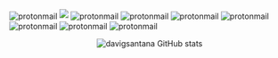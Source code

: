 <div>
  <img align="center" alt="protonmail" src="https://img.shields.io/badge/proton%20mail-6D4AFF?style=for-the-badge&logo=protonmail&logoColor=white" /> 
  <img src="https://img.shields.io/badge/x86/x64%20Assembly-grey?style=flat-square&logo=gnubash&logoColor=white"/>
  <img align="center" alt="protonmail" src="https://img.shields.io/badge/proton%20mail-6D4AFF?style=for-the-badge&logo=protonmail&logoColor=white" /> 
  <img align="center" alt="protonmail" src="https://img.shields.io/badge/proton%20mail-6D4AFF?style=for-the-badge&logo=protonmail&logoColor=white" /> 
  <img align="center" alt="protonmail" src="https://img.shields.io/badge/proton%20mail-6D4AFF?style=for-the-badge&logo=protonmail&logoColor=white" /> 
  <img align="center" alt="protonmail" src="https://img.shields.io/badge/proton%20mail-6D4AFF?style=for-the-badge&logo=protonmail&logoColor=white" /> 
  <img align="center" alt="protonmail" src="https://img.shields.io/badge/proton%20mail-6D4AFF?style=for-the-badge&logo=protonmail&logoColor=white" /> 
  <img align="center" alt="protonmail" src="https://img.shields.io/badge/proton%20mail-6D4AFF?style=for-the-badge&logo=protonmail&logoColor=white" /> 
  <img align="center" alt="protonmail" src="https://img.shields.io/badge/proton%20mail-6D4AFF?style=for-the-badge&logo=protonmail&logoColor=white" /> 
  
</div>


<p align="center">
  <img src="https://github-readme-stats.vercel.app/api?username=davigsantana&show_icons=true&theme=tokyonight" alt="davigsantana GitHub stats"/>
</p>
